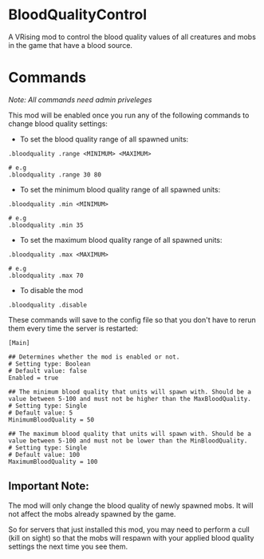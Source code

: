 # BloodQualityControl

A VRising mod to control the blood quality values of all creatures and mobs in the game that have a blood source.


# Commands

*Note: All commands need admin priveleges*

This mod will be enabled once you run any of the following commands to change blood quality settings:

- To set the blood quality range of all spawned units:
```
.bloodquality .range <MINIMUM> <MAXIMUM>

# e.g
.bloodquality .range 30 80 
```

- To set the minimum blood quality range of all spawned units:
```
.bloodquality .min <MINIMUM>

# e.g
.bloodquality .min 35
```

- To set the maximum blood quality range of all spawned units:
```
.bloodquality .max <MAXIMUM>

# e.g 
.bloodquality .max 70
```

- To disable the mod
```
.bloodquality .disable
```

These commands will save to the config file so that you don't have to rerun them every time the server is restarted:

```
[Main]

## Determines whether the mod is enabled or not.
# Setting type: Boolean
# Default value: false
Enabled = true

## The minimum blood quality that units will spawn with. Should be a value between 5-100 and must not be higher than the MaxBloodQuality.
# Setting type: Single
# Default value: 5
MinimumBloodQuality = 50

## The maximum blood quality that units will spawn with. Should be a value between 5-100 and must not be lower than the MinBloodQuality.
# Setting type: Single
# Default value: 100
MaximumBloodQuality = 100
```

## Important Note:

The mod will only change the blood quality of newly spawned mobs. It will not affect the mobs already spawned by the game.

So for servers that just installed this mod, you may need to perform a cull (kill on sight) so that the mobs will respawn with your applied blood quality settings the next time you see them.